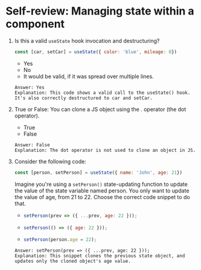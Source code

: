 # Self-review: Managing state within a component

1. Is this a valid `useState` hook invocation and destructuring?
    ```jsx
    const [car, setCar] = useState({ color: 'blue', mileage: 0})
    ```
    - Yes
    - No
    - It would be valid, if it was spread over multiple lines.
    ```
    Answer: Yes
    Explanation: This code shows a valid call to the useState() hook. It's also correctly destructured to car and setCar.
    ```

2. True or False: You can clone a JS object using the . operator (the dot operator).
    - True
    - False
    ```
    Answer: False
    Explanation: The dot operator is not used to clone an object in JS.
    ```

3. Consider the following code:
    ```jsx
    const [person, setPerson] = useState({ name: 'John', age: 21})
    ```
    Imagine you're using a `setPerson()` state-updating function to update the value of the state variable named person. You only want to update the value of age, from 21 to 22. Choose the correct code snippet to do that.
    -   ```jsx
        setPerson(prev => ({ ...prev, age: 22 }));
        ```
    -   ```jsx
        setPerson(() => ({ age: 22 }));
        ```
    -   ```jsx
        setPerson(person.age = 22);
        ```
    ```
    Answer: setPerson(prev => ({ ...prev, age: 22 }));
    Explanation: This snippet clones the previous state object, and updates only the cloned object's age value.
    ```